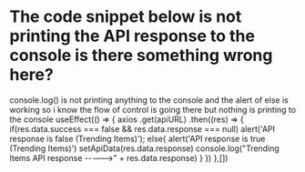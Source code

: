
# The code snippet below is not printing the API response to the console is there something wrong here?

console.log() is not printing anything to the console and the alert of else is working so i know the flow of control is going there but nothing is printing to the console
useEffect(() => {
      axios
      .get(apiURL)
      .then((res) => {
        if(res.data.success === false && res.data.response === null)
          alert('API response is false (Trending Items)');
        else{
          alert('API response is true (Trending Items)')
          setApiData(res.data.response)
          console.log("Trending Items API response ----->" + res.data.response)
        }
      })
    },[])


        